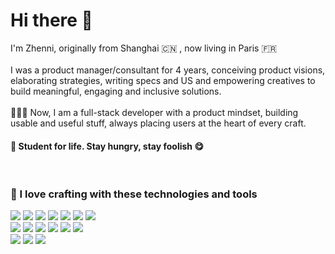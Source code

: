 # Hi there 👋

I'm Zhenni, originally from Shanghai 🇨🇳 , now living in Paris 🇫🇷 
<br/>
<br/>
I was a product manager/consultant for 4 years, conceiving product visions, elaborating strategies, writing specs and US and empowering creatives to build meaningful, engaging and inclusive solutions.
<br/>
<br/>
👩🏻‍💻 Now, I am a full-stack developer with a product mindset, building usable and useful stuff, always placing users at the heart of every craft.
<br/>
#### 🌟 Student for life. Stay hungry, stay foolish 😋
<br/>

### 👾 I love crafting with these technologies and tools
![](https://img.shields.io/badge/JavaScript-informational?style=flat&logo=JavaScript&logoColor=ColorName&color=black)
![](https://img.shields.io/badge/TypeScript-informational?style=flat&logo=TypeScript&logoColor=ColorName&color=black)
![](https://img.shields.io/badge/React-informational?style=flat&logo=react&logoColor=ColorName&color=black)
![](https://img.shields.io/badge/Node.js-informational?style=flat&logo=Node.js&logoColor=ColorName&color=black)
![](https://img.shields.io/badge/Express-informational?style=flat&logo=Express&logoColor=ColorName&color=black)
![](https://img.shields.io/badge/MongoDB-informational?style=flat&logo=MongoDB&logoColor=ColorName&color=black)
![](https://img.shields.io/badge/GraphQL-informational?style=flat&logo=graphql&logoColor=ColorName&color=black)
<br/>
![](https://img.shields.io/badge/CSS-informational?style=flat&logo=css3&logoColor=ColorName&color=black)
![](https://img.shields.io/badge/Sass-informational?style=flat&logo=Sass&logoColor=ColorName&color=black)
![](https://img.shields.io/badge/Jasmine-informational?style=flat&logo=Jasmine&logoColor=ColorName&color=black)
![](https://img.shields.io/badge/Jest-informational?style=flat&logo=jest&logoColor=ColorName&color=black)
![](https://img.shields.io/badge/figma-informational?style=flat&logo=figma&logoColor=ColorName&color=black)
![](https://img.shields.io/badge/Accessibility-informational?style=flat&logo=Accessibility&logoColor=ColorName&color=black)
<br/>
![](https://img.shields.io/badge/NPM-informational?style=flat&logo=npm&logoColor=ColorName&color=black)
![](https://img.shields.io/badge/Postman-informational?style=flat&logo=Postman&logoColor=ColorName&color=black)
![](https://img.shields.io/badge/heroku-informational?style=flat&logo=heroku&logoColor=ColorName&color=black)

